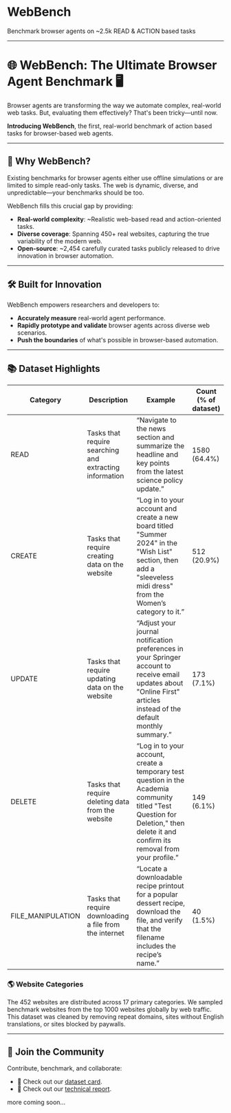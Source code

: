 # WebBench
Benchmark browser agents on ~2.5k READ &amp; ACTION based tasks

---

# 🌐 WebBench: The Ultimate Browser Agent Benchmark 🖥️

Browser agents are transforming the way we automate complex, real-world web tasks. But, evaluating them effectively? That's been tricky—until now.

**Introducing WebBench**, the first, real-world benchmark of action based tasks for browser-based web agents.

---

## 🚀 Why WebBench?

Existing benchmarks for browser agents either use offline simulations or are limited to simple read-only tasks. The web is dynamic, diverse, and unpredictable—your benchmarks should be too.

WebBench fills this crucial gap by providing:

* **Real-world complexity**: \~Realistic web-based read and action-oriented tasks.
* **Diverse coverage**: Spanning 450+ real websites, capturing the true variability of the modern web.
* **Open-source**: \~2,454 carefully curated tasks publicly released to drive innovation in browser automation.

---

## 🛠️ Built for Innovation

WebBench empowers researchers and developers to:

* **Accurately measure** real-world agent performance.
* **Rapidly prototype and validate** browser agents across diverse web scenarios.
* **Push the boundaries** of what's possible in browser-based automation.

---

## 📚 Dataset Highlights

| Category           | Description                                             | Example                                                                                                                                                                             | Count (% of dataset) |
| ------------------ | ------------------------------------------------------- | ----------------------------------------------------------------------------------------------------------------------------------------------------------------------------------- | -------------------- |
| READ               | Tasks that require searching and extracting information | “Navigate to the news section and summarize the headline and key points from the latest science policy update.”                                                                     | 1580 (64.4%)         |
| CREATE             | Tasks that require creating data on the website         | “Log in to your account and create a new board titled "Summer 2024" in the "Wish List" section, then add a "sleeveless midi dress" from the Women’s category to it.”                | 512 (20.9%)          |
| UPDATE             | Tasks that require updating data on the website         | “Adjust your journal notification preferences in your Springer account to receive email updates about "Online First" articles instead of the default monthly summary.”              | 173 (7.1%)           |
| DELETE             | Tasks that require deleting data from the website       | “Log in to your account, create a temporary test question in the Academia community titled "Test Question for Deletion," then delete it and confirm its removal from your profile.” | 149 (6.1%)           |
| FILE\_MANIPULATION | Tasks that require downloading a file from the internet | “Locate a downloadable recipe printout for a popular dessert recipe, download the file, and verify that the filename includes the recipe’s name.”                                   | 40 (1.5%)            |

### 🌎 Website Categories

The 452 websites are distributed across 17 primary categories. We sampled benchmark websites from the top 1000 websites globally by web traffic. This dataset was cleaned by removing repeat domains, sites without English translations, or sites blocked by paywalls.

---

## 🤝 Join the Community

Contribute, benchmark, and collaborate:

* 🌟 Check out our [dataset card](https://huggingface.co/datasets/Halluminate/WebBench).
* 🚀 Check out our [technical report](https://halluminate.ai/).


more coming soon... 
